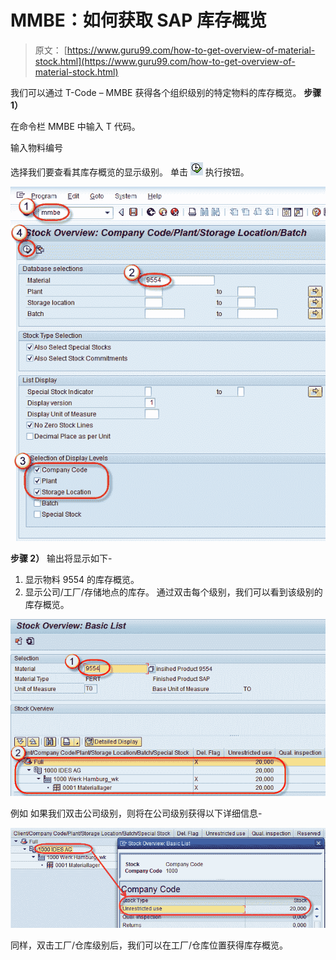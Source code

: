 # MMBE：如何获取 SAP 库存概览

> 原文： [https://www.guru99.com/how-to-get-overview-of-material-stock.html](https://www.guru99.com/how-to-get-overview-of-material-stock.html)

我们可以通过 T-Code – MMBE 获得各个组织级别的特定物料的库存概览。
**步骤 1）**

在命令栏 MMBE 中输入 T 代码。

输入物料编号

选择我们要查看其库存概览的显示级别。 单击 ![](img/a3d40304ca12523716b5630c42a02347.png) 执行按钮。

![](img/5c9caa7b597c34624e2267b9daf08855.png) 

**步骤 2）**
输出将显示如下-

1.  显示物料 9554 的库存概览。
2.  显示公司/工厂/存储地点的库存。 通过双击每个级别，我们可以看到该级别的库存概览。

![](img/6af94d306a10c25d9a89ed8ec808684d.png)

例如 如果我们双击公司级别，则将在公司级别获得以下详细信息-

![](img/57184505af328e8f2f42cd9dda5c514e.png)

同样，双击工厂/仓库级别后，我们可以在工厂/仓库位置获得库存概览。